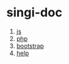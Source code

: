 # singi-doc
1. [js](https://singi-doc.gitbooks.io/mywork/content/js.html)
2. [php](php.html)
3. [bootstrap](bootstrap.md)
4. [help](help.md)
